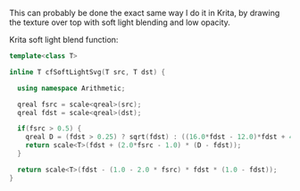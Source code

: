 This can probably be done the exact same way I do it in Krita,
by drawing the texture over top with soft light blending and low opacity.

Krita soft light blend function:
```cpp
template<class T>

inline T cfSoftLightSvg(T src, T dst) {

  using namespace Arithmetic;

  qreal fsrc = scale<qreal>(src);
  qreal fdst = scale<qreal>(dst);

  if(fsrc > 0.5) {
    qreal D = (fdst > 0.25) ? sqrt(fdst) : ((16.0*fdst - 12.0)*fdst + 4.0)*fdst;
	return scale<T>(fdst + (2.0*fsrc - 1.0) * (D - fdst));
  }

  return scale<T>(fdst - (1.0 - 2.0 * fsrc) * fdst * (1.0 - fdst));
}
```